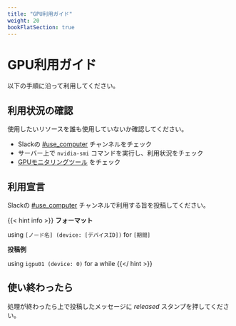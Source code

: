 ```yaml
---
title: "GPU利用ガイド"
weight: 20
bookFlatSection: true
---
```


# GPU利用ガイド

以下の手順に沿って利用してください。

## 利用状況の確認

使用したいリソースを誰も使用していないか確認してください。

- Slackの [#use_computer](https://omuiserver.slack.com/archives/C07CEM8HT1D) チャンネルをチェック
- サーバー上で `nvidia-smi` コマンドを実行し、利用状況をチェック
- [GPUモニタリングツール](/docs/cluster/monitoring) をチェック

## 利用宣言

Slackの [#use_computer](https://omuiserver.slack.com/archives/C07CEM8HT1D) チャンネルで利用する旨を投稿してください。
    
{{< hint info >}}
**フォーマット**

using `[ノード名] (device: [デバイスID])` for `[期間]`

**投稿例**

using `igpu01 (device: 0)` for a while
{{</ hint >}}

## 使い終わったら

処理が終わったら上で投稿したメッセージに *released* スタンプを押してください。
